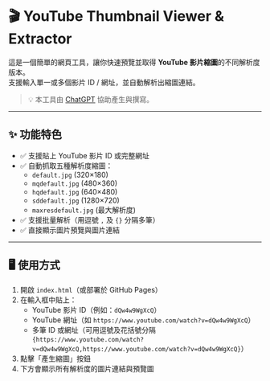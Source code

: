 # 🎬 YouTube Thumbnail Viewer & Extractor

這是一個簡單的網頁工具，讓你快速預覽並取得 **YouTube 影片縮圖**的不同解析度版本。  
支援輸入單一或多個影片 ID / 網址，並自動解析出縮圖連結。

> 💡 本工具由 [ChatGPT](https://openai.com/chatgpt) 協助產生與撰寫。

---

## ✨ 功能特色

- ✅ 支援貼上 YouTube 影片 ID 或完整網址
- ✅ 自動抓取五種解析度縮圖：
  - `default.jpg` (320×180)
  - `mqdefault.jpg` (480×360)
  - `hqdefault.jpg` (640×480)
  - `sddefault.jpg` (1280×720)
  - `maxresdefault.jpg` (最大解析度)
- ✅ 支援批量解析（用逗號 `,` 及 `{}` 分隔多筆）
- ✅ 直接顯示圖片預覽與圖片連結

---

## 🖥️ 使用方式

1. 開啟 `index.html`（或部署於 GitHub Pages）
2. 在輸入框中貼上：
   - YouTube 影片 ID（例如：`dQw4w9WgXcQ`）
   - YouTube 網址（如 `https://www.youtube.com/watch?v=dQw4w9WgXcQ`）
   - 多筆 ID 或網址（可用逗號及花括號分隔`{https://www.youtube.com/watch?v=dQw4w9WgXcQ,https://www.youtube.com/watch?v=dQw4w9WgXcQ}`）
3. 點擊「產生縮圖」按鈕
4. 下方會顯示所有解析度的圖片連結與預覽圖
